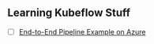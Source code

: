 ## Learning Kubeflow Stuff

- [ ] [End-to-End Pipeline Example on Azure](https://www.kubeflow.org/docs/azure/azureendtoend/)